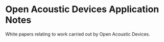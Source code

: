 # Open Acoustic Devices Application Notes
White papers relating to work carried out by Open Acoustic Devices.
